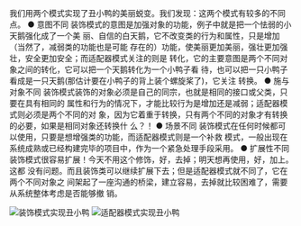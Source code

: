 我们用两个模式实现了丑小鸭的美丽蜕变。我们发现：这两个模式有较多的不同点。
● 意图不同
装饰模式的意图是加强对象的功能，例子中就是把一个怯弱的小天鹅强化成了一个美
丽、自信的白天鹅，它不改变类的行为和属性，只是增加（当然了，减弱类的功能也是可能
存在的）功能，使美丽更加美丽，强壮更加强壮，安全更加安全；而适配器模式关注的则是
转化，它的主要意图是两个不同对象之间的转化，它可以把一个天鹅转化为一个小鸭子看
待，也可以把一只小鸭子看成是一只天鹅(那估计要在小鸭子的背上装个螺旋桨了)，它关注
转换。
● 施与对象不同
装饰模式装饰的对象必须是自己的同宗，也就是相同的接口或父类，只要在具有相同的
属性和行为的情况下，才能比较行为是增加还是减弱；适配器模式则必须是两个不同的对
象，因为它着重于转换，只有两个不同的对象才有转换的必要，如果是相同对象还转换什
么？！
● 场景不同
装饰模式在任何时候都可以使用，只要是想增强类的功能，而适配器模式则是一个补救
模式，一般出现在系统成熟或已经构建完毕的项目中，作为一个紧急处理手段采用。
● 扩展性不同
装饰模式很容易扩展！今天不用这个修饰，好，去掉；明天想再使用，好，加上。这都
没有问题。而且装饰类可以继续扩展下去；但是适配器模式就不同了，它在两个不同对象之
间架起了一座沟通的桥梁，建立容易，去掉就比较困难了，需要从系统整体考虑是否能够撤
销。

![装饰模式实现丑小鸭](https://pic.downk.cc/item/5f963c271cd1bbb86bc06821.jpg)
![适配器模式实现丑小鸭](https://pic.downk.cc/item/5f963c5b1cd1bbb86bc071c0.jpg)